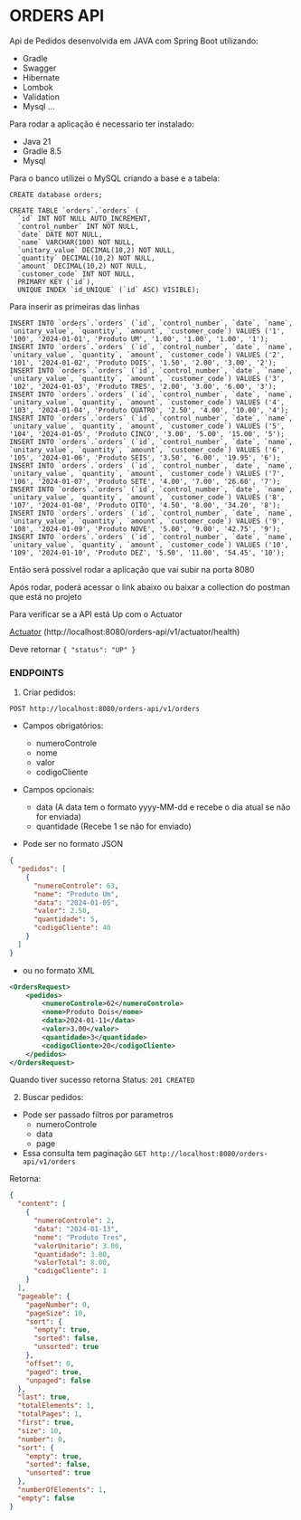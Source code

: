 # ORDERS API

Api de Pedidos desenvolvida em JAVA com Spring Boot utilizando:

* Gradle
* Swagger
* Hibernate
* Lombok
* Validation
* Mysql
  ...

Para rodar a aplicação é necessario ter instalado:

* Java 21
* Gradle 8.5
* Mysql

Para o banco utilizei o MySQL criando a base e a tabela:

```roomsql
CREATE database orders;

CREATE TABLE `orders`.`orders` (
  `id` INT NOT NULL AUTO_INCREMENT,
  `control_number` INT NOT NULL,
  `date` DATE NOT NULL,
  `name` VARCHAR(100) NOT NULL,
  `unitary_value` DECIMAL(10,2) NOT NULL,
  `quantity` DECIMAL(10,2) NOT NULL,
  `amount` DECIMAL(10,2) NOT NULL,
  `customer_code` INT NOT NULL,
  PRIMARY KEY (`id`),
  UNIQUE INDEX `id_UNIQUE` (`id` ASC) VISIBLE);
```
Para inserir as primeiras das linhas
```roomsql
INSERT INTO `orders`.`orders` (`id`, `control_number`, `date`, `name`, `unitary_value`, `quantity`, `amount`, `customer_code`) VALUES ('1', '100', '2024-01-01', 'Produto UM', '1.00', '1.00', '1.00', '1');
INSERT INTO `orders`.`orders` (`id`, `control_number`, `date`, `name`, `unitary_value`, `quantity`, `amount`, `customer_code`) VALUES ('2', '101', '2024-01-02', 'Produto DOIS', '1.50', '2.00', '3.00', '2');
INSERT INTO `orders`.`orders` (`id`, `control_number`, `date`, `name`, `unitary_value`, `quantity`, `amount`, `customer_code`) VALUES ('3', '102', '2024-01-03', 'Produto TRES', '2.00', '3.00', '6.00', '3');
INSERT INTO `orders`.`orders` (`id`, `control_number`, `date`, `name`, `unitary_value`, `quantity`, `amount`, `customer_code`) VALUES ('4', '103', '2024-01-04', 'Produto QUATRO', '2.50', '4.00', '10.00', '4');
INSERT INTO `orders`.`orders` (`id`, `control_number`, `date`, `name`, `unitary_value`, `quantity`, `amount`, `customer_code`) VALUES ('5', '104', '2024-01-05', 'Produto CINCO', '3.00', '5.00', '15.00', '5');
INSERT INTO `orders`.`orders` (`id`, `control_number`, `date`, `name`, `unitary_value`, `quantity`, `amount`, `customer_code`) VALUES ('6', '105', '2024-01-06', 'Produto SEIS', '3.50', '6.00', '19.95', '6');
INSERT INTO `orders`.`orders` (`id`, `control_number`, `date`, `name`, `unitary_value`, `quantity`, `amount`, `customer_code`) VALUES ('7', '106', '2024-01-07', 'Produto SETE', '4.00', '7.00', '26.60', '7');
INSERT INTO `orders`.`orders` (`id`, `control_number`, `date`, `name`, `unitary_value`, `quantity`, `amount`, `customer_code`) VALUES ('8', '107', '2024-01-08', 'Produto OITO', '4.50', '8.00', '34.20', '8');
INSERT INTO `orders`.`orders` (`id`, `control_number`, `date`, `name`, `unitary_value`, `quantity`, `amount`, `customer_code`) VALUES ('9', '108', '2024-01-09', 'Produto NOVE', '5.00', '9.00', '42.75', '9');
INSERT INTO `orders`.`orders` (`id`, `control_number`, `date`, `name`, `unitary_value`, `quantity`, `amount`, `customer_code`) VALUES ('10', '109', '2024-01-10', 'Produto DEZ', '5.50', '11.00', '54.45', '10');
```

Então será possível rodar a aplicação que vai subir na porta 8080

Após rodar, poderá acessar o link abaixo ou baixar a collection do postman que está no projeto

Para verificar se a API está Up com o Actuator

[Actuator](http://localhost:8080/orders-api/v1/actuator/health) (http://localhost:8080/orders-api/v1/actuator/health)

Deve retornar
`{
"status": "UP"
}`

### ENDPOINTS

1. Criar pedidos:

`POST http://localhost:8080/orders-api/v1/orders`
* Campos obrigatórios:
  * numeroControle
  * nome
  * valor
  * codigoCliente
* Campos opcionais:
  * data (A data tem o formato yyyy-MM-dd e recebe o dia atual se não for enviada)
  * quantidade (Recebe 1 se não for enviado)


* Pode ser no formato JSON
```json
{
  "pedidos": [
    {
      "numeroControle": 63,
      "nome": "Produto Um",
      "data": "2024-01-05",
      "valor": 2.50,
      "quantidade": 5,
      "codigoCliente": 40
    }
  ]
}
```
* ou no formato XML
```xml
<OrdersRequest>
    <pedidos>
        <numeroControle>62</numeroControle>
        <nome>Produto Dois</nome>
        <data>2024-01-11</data>
        <valor>3.00</valor>
        <quantidade>3</quantidade>
        <codigoCliente>20</codigoCliente>
    </pedidos>
</OrdersRequest>
```
Quando tiver sucesso retorna Status:
`201 CREATED`


2. Buscar pedidos:
* Pode ser passado filtros por parametros
  * numeroControle
  * data
  * page
* Essa consulta tem paginação
`GET http://localhost:8080/orders-api/v1/orders`

Retorna:
```json
{
  "content": [
    {
      "numeroControle": 2,
      "data": "2024-01-13",
      "nome": "Produto Tres",
      "valorUnitario": 3.00,
      "quantidade": 3.00,
      "valorTotal": 8.00,
      "codigoCliente": 1
    }
  ],
  "pageable": {
    "pageNumber": 0,
    "pageSize": 10,
    "sort": {
      "empty": true,
      "sorted": false,
      "unsorted": true
    },
    "offset": 0,
    "paged": true,
    "unpaged": false
  },
  "last": true,
  "totalElements": 1,
  "totalPages": 1,
  "first": true,
  "size": 10,
  "number": 0,
  "sort": {
    "empty": true,
    "sorted": false,
    "unsorted": true
  },
  "numberOfElements": 1,
  "empty": false
}
```